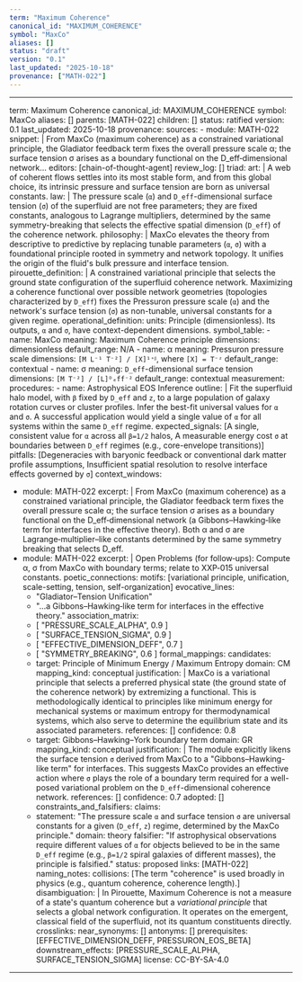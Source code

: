 ```yaml
---
term: "Maximum Coherence"
canonical_id: "MAXIMUM_COHERENCE"
symbol: "MaxCo"
aliases: []
status: "draft"
version: "0.1"
last_updated: "2025-10-18"
provenance: ["MATH-022"]
---
```


---
term: Maximum Coherence
canonical_id: MAXIMUM_COHERENCE
symbol: MaxCo
aliases: []
parents: [MATH-022]
children: []
status: ratified
version: 0.1
last_updated: 2025-10-18
provenance:
  sources:
    - module: MATH-022
      snippet: |
        From MaxCo (maximum coherence) as a constrained variational principle, the Gladiator feedback term fixes the overall pressure scale α; the surface tension σ arises as a boundary functional on the D_eff‑dimensional network...
  editors: [chain-of-thought-agent]
  review_log: []
triad:
  art: |
    A web of coherent flows settles into its most stable form, and from this global choice, its intrinsic pressure and surface tension are born as universal constants.
  law: |
    The pressure scale (`α`) and `D_eff`-dimensional surface tension (`σ`) of the superfluid are not free parameters; they are fixed constants, analogous to Lagrange multipliers, determined by the same symmetry-breaking that selects the effective spatial dimension (`D_eff`) of the coherence network.
  philosophy: |
    MaxCo elevates the theory from descriptive to predictive by replacing tunable parameters (`α`, `σ`) with a foundational principle rooted in symmetry and network topology. It unifies the origin of the fluid's bulk pressure and interface tension.
pirouette_definition: |
  A constrained variational principle that selects the ground state configuration of the superfluid coherence network. Maximizing a coherence functional over possible network geometries (topologies characterized by `D_eff`) fixes the Pressuron pressure scale (`α`) and the network's surface tension (`σ`) as non-tunable, universal constants for a given regime.
operational_definition:
  units: Principle (dimensionless). Its outputs, `α` and `σ`, have context-dependent dimensions.
  symbol_table:
    - name: MaxCo
      meaning: Maximum Coherence principle
      dimensions: dimensionless
      default_range: N/A
    - name: α
      meaning: Pressuron pressure scale
      dimensions: `[M L⁻¹ T⁻²] / [X]¹⁺ᵝ`, where `[X] = T⁻ᶻ`
      default_range: contextual
    - name: σ
      meaning: `D_eff`-dimensional surface tension
      dimensions: `[M T⁻²] / [L]ᴰₑff⁻²`
      default_range: contextual
  measurement:
    procedures:
      - name: Astrophysical EOS Inference
        outline: |
          Fit the superfluid halo model, with `β` fixed by `D_eff` and `z`, to a large population of galaxy rotation curves or cluster profiles. Infer the best-fit universal values for `α` and `σ`. A successful application would yield a single value of `α` for all systems within the same `D_eff` regime.
        expected_signals: [A single, consistent value for `α` across all `β=1/2` halos, A measurable energy cost `σ` at boundaries between `D_eff` regimes (e.g., core-envelope transitions)]
        pitfalls: [Degeneracies with baryonic feedback or conventional dark matter profile assumptions, Insufficient spatial resolution to resolve interface effects governed by `σ`]
context_windows:
  - module: MATH-022
    excerpt: |
      From MaxCo (maximum coherence) as a constrained variational principle, the Gladiator feedback term fixes the overall pressure scale α; the surface tension σ arises as a boundary functional on the D_eff‑dimensional network (a Gibbons–Hawking‑like term for interfaces in the effective theory). Both α and σ are Lagrange‑multiplier–like constants determined by the same symmetry breaking that selects D_eff.
  - module: MATH-022
    excerpt: |
      Open Problems (for follow‑ups): Compute α, σ from MaxCo with boundary terms; relate to XXP‑015 universal constants.
poetic_connections:
  motifs: [variational principle, unification, scale-setting, tension, self-organization]
  evocative_lines:
    - "Gladiator–Tension Unification"
    - "...a Gibbons–Hawking‑like term for interfaces in the effective theory."
  association_matrix:
    - [ "PRESSURE_SCALE_ALPHA", 0.9 ]
    - [ "SURFACE_TENSION_SIGMA", 0.9 ]
    - [ "EFFECTIVE_DIMENSION_DEFF", 0.7 ]
    - [ "SYMMETRY_BREAKING", 0.6 ]
formal_mappings:
  candidates:
    - target: Principle of Minimum Energy / Maximum Entropy
      domain: CM
      mapping_kind: conceptual
      justification: |
        MaxCo is a variational principle that selects a preferred physical state (the ground state of the coherence network) by extremizing a functional. This is methodologically identical to principles like minimum energy for mechanical systems or maximum entropy for thermodynamical systems, which also serve to determine the equilibrium state and its associated parameters.
      references: []
      confidence: 0.8
    - target: Gibbons–Hawking–York boundary term
      domain: GR
      mapping_kind: conceptual
      justification: |
        The module explicitly likens the surface tension `σ` derived from MaxCo to a "Gibbons–Hawking-like term" for interfaces. This suggests MaxCo provides an effective action where `σ` plays the role of a boundary term required for a well-posed variational problem on the `D_eff`-dimensional coherence network.
      references: []
      confidence: 0.7
  adopted: []
constraints_and_falsifiers:
  claims:
    - statement: "The pressure scale `α` and surface tension `σ` are universal constants for a given (`D_eff`, `z`) regime, determined by the MaxCo principle."
      domain: theory
      falsifier: "If astrophysical observations require different values of `α` for objects believed to be in the same `D_eff` regime (e.g., `β=1/2` spiral galaxies of different masses), the principle is falsified."
      status: proposed
      links: [MATH-022]
naming_notes:
  collisions: [The term "coherence" is used broadly in physics (e.g., quantum coherence, coherence length).]
  disambiguation: |
    In Pirouette, Maximum Coherence is not a measure of a state's quantum coherence but a *variational principle* that selects a global network configuration. It operates on the emergent, classical field of the superfluid, not its quantum constituents directly.
crosslinks:
  near_synonyms: []
  antonyms: []
  prerequisites: [EFFECTIVE_DIMENSION_DEFF, PRESSURON_EOS_BETA]
  downstream_effects: [PRESSURE_SCALE_ALPHA, SURFACE_TENSION_SIGMA]
license: CC-BY-SA-4.0
---